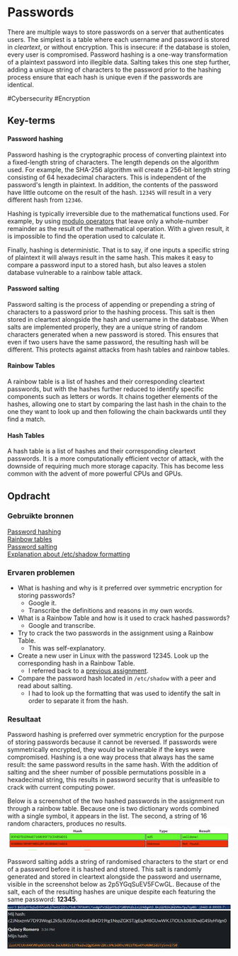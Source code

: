 # Passwords
There are multiple ways to store passwords on a server that authenticates users. The simplest is a table where each username and password is stored in *cleartext*, or without encryption. This is insecure: if the database is stolen, every user is compromised. Password hashing is a one-way transformation of a plaintext password into illegible data. Salting takes this one step further, adding a unique string of characters to the password prior to the hashing process ensure that each hash is unique even if the passwords are identical.

#Cybersecurity #Encryption

## Key-terms
#### Password hashing
Password hashing is the cryptographic process of converting plaintext into a fixed-length string of characters. The length depends on the algorithm used. For example, the SHA-256 algorithm will create a 256-bit length string consisting of 64 hexadecimal characters. This is independent of the password's length in plaintext. In addition, the contents of the password have little outcome on the result of the hash. `12345` will result in a very different hash from `12346`.

Hashing is typically irreversible due to the mathematical functions used. For example, by using [modulo operators](https://www.khanacademy.org/computing/computer-science/cryptography/modarithmetic/a/what-is-modular-arithmetic) that leave only a whole-number remainder as the result of the mathematical operation. With a given result, it is impossible to find the operation used to calculate it.

Finally, hashing is deterministic. That is to say, if one inputs a specific string of plaintext it will always result in the same hash. This makes it easy to compare a password input to a stored hash, but also leaves a stolen database vulnerable to a rainbow table attack.

#### Password salting
Password salting is the process of appending or prepending a string of characters to a password prior to the hashing process. This salt is then stored in cleartext alongside the hash and username in the database. When salts are implemented properly, they are a unique string of random characters generated when a new password is stored. This ensures that even if two users have the same password, the resulting hash will be different. This protects against attacks from hash tables and rainbow tables.

#### Rainbow Tables
A rainbow table is a list of hashes and their corresponding cleartext passwords, but with the hashes further reduced to identify specific components such as letters or words. It chains together elements of the hashes, allowing one to start by comparing the last hash in the chain to the one they want to look up and then following the chain backwards until they find a match.

#### Hash Tables
A hash table is a list of hashes and their corresponding cleartext passwords. It is a more computationally efficient vector of attack, with the downside of requiring much more storage capacity. This has become less common with the advent of more powerful CPUs and GPUs.

## Opdracht
### Gebruikte bronnen
[Password hashing](https://auth0.com/blog/hashing-passwords-one-way-road-to-security/)  
[Rainbow tables](https://nordvpn.com/nl/blog/what-is-rainbow-table-attack/)  
[Password salting](https://auth0.com/blog/adding-salt-to-hashing-a-better-way-to-store-passwords/)  
[Explanation about /etc/shadow formatting](https://www.cyberciti.biz/faq/understanding-etcshadow-file/)  

### Ervaren problemen
* What is hashing and why is it preferred over symmetric encryption for storing passwords?
	* Google it.
	* Transcribe the definitions and reasons in my own words.
* What is a Rainbow Table and how is it used to crack hashed passwords?
	* Google and transcribe.
* Try to crack the two passwords in the assignment using a Rainbow Table.
	* This was self-explanatory.
* Create a new user in Linux with the password 12345. Look up the corresponding hash in a Rainbow Table.
	* I referred back to a [previous assignment](../../01_Linux_1/01_completed_assignments/LNX-04_report_usersGroups.md).
* Compare the password hash located in `/etc/shadow` with a peer and read about salting.
	* I had to look up the formatting that was used to identify the salt in order to separate it from the hash.

### Resultaat
Password hashing is preferred over symmetric encryption for the purpose of storing passwords because it cannot be reversed. If passwords were symmetrically encrypted, they would be vulnerable if the keys were compromised. Hashing is a one way process that always has the same result: the same password results in the same hash. With the addition of salting and the sheer number of possible permutations possible in a hexadecimal string, this results in password security that is unfeasible to crack with current computing power.

Below is a screenshot of the two hashed passwords in the assignment run through a rainbow table. Because one is two dictionary words combined with a single symbol, it appears in the list. The second, a string of 16 random characters, produces no results.  
![screenshot of rainbow table results](../../00_includes/Sec-07_screenshot1.png)  

Password salting adds a string of randomised characters to the start or end of a password before it is hashed and stored. This salt is randomly generated and stored in cleartext alongside the password and username, visible in the screenshot below as 2p5YGqSuEV5FCwGL. Because of the salt, each of the resulting hashes are unique despite each featuring the same password: **12345**.  
![Screenshot of username+salt+hash in /etc/shadow](../../00_includes/Sec-07_screenshot2.png)  
![Screenshot of others' hashes in Slack](../../00_includes/Sec-07_screenshot3.png)  